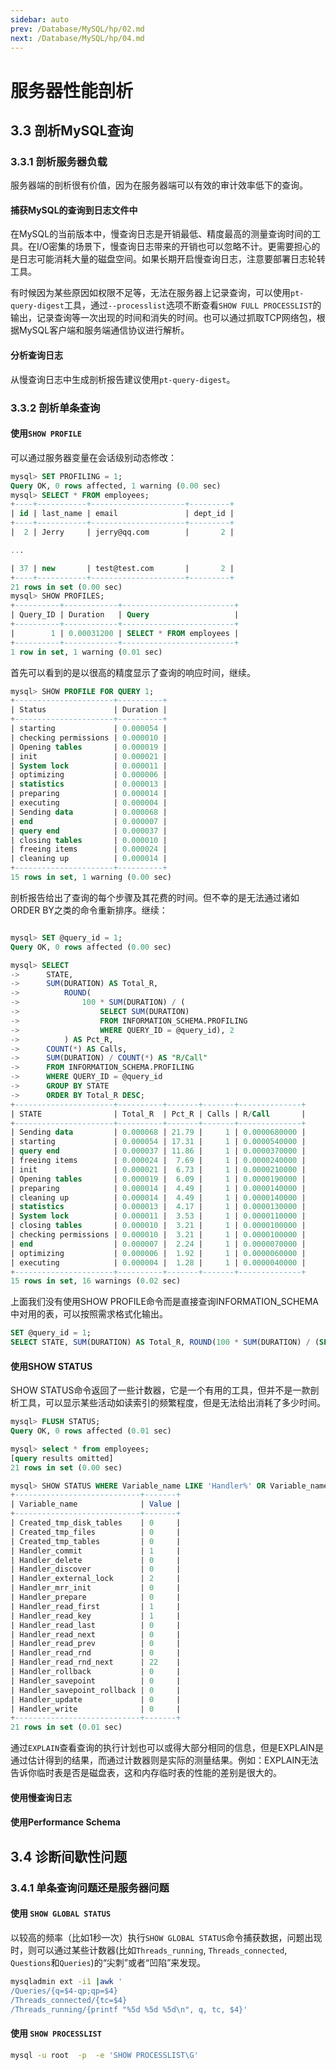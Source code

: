 ```yaml
---
sidebar: auto
prev: /Database/MySQL/hp/02.md
next: /Database/MySQL/hp/04.md
---
```


# 服务器性能剖析
## 3.3 剖析MySQL查询
### 3.3.1 剖析服务器负载
服务器端的剖析很有价值，因为在服务器端可以有效的审计效率低下的查询。

#### 捕获MySQL的查询到日志文件中
在MySQL的当前版本中，慢查询日志是开销最低、精度最高的测量查询时间的工具。在I/O密集的场景下，慢查询日志带来的开销也可以忽略不计。更需要担心的是日志可能消耗大量的磁盘空间。如果长期开启慢查询日志，注意要部署日志轮转工具。

有时候因为某些原因如权限不足等，无法在服务器上记录查询，可以使用`pt-query-digest`工具，通过`--processlist`选项不断查看`SHOW FULL PROCESSLIST`的输出，记录查询等一次出现的时间和消失的时间。也可以通过抓取TCP网络包，根据MySQL客户端和服务端通信协议进行解析。

#### 分析查询日志
从慢查询日志中生成剖析报告建议使用`pt-query-digest`。

### 3.3.2 剖析单条查询
#### 使用`SHOW PROFILE`
可以通过服务器变量在会话级别动态修改：
```sql
mysql> SET PROFILING = 1;
Query OK, 0 rows affected, 1 warning (0.00 sec)
mysql> SELECT * FROM employees;
+----+-----------+---------------------+---------+
| id | last_name | email               | dept_id |
+----+-----------+---------------------+---------+
|  2 | Jerry     | jerry@qq.com        |       2 |

...

| 37 | new       | test@test.com       |       2 |
+----+-----------+---------------------+---------+
21 rows in set (0.00 sec)
mysql> SHOW PROFILES;
+----------+------------+-------------------------+
| Query_ID | Duration   | Query                   |
+----------+------------+-------------------------+
|        1 | 0.00031200 | SELECT * FROM employees |
+----------+------------+-------------------------+
1 row in set, 1 warning (0.01 sec)

```
首先可以看到的是以很高的精度显示了查询的响应时间，继续。

```sql
mysql> SHOW PROFILE FOR QUERY 1;
+----------------------+----------+
| Status               | Duration |
+----------------------+----------+
| starting             | 0.000054 |
| checking permissions | 0.000010 |
| Opening tables       | 0.000019 |
| init                 | 0.000021 |
| System lock          | 0.000011 |
| optimizing           | 0.000006 |
| statistics           | 0.000013 |
| preparing            | 0.000014 |
| executing            | 0.000004 |
| Sending data         | 0.000068 |
| end                  | 0.000007 |
| query end            | 0.000037 |
| closing tables       | 0.000010 |
| freeing items        | 0.000024 |
| cleaning up          | 0.000014 |
+----------------------+----------+
15 rows in set, 1 warning (0.00 sec)
```

剖析报告给出了查询的每个步骤及其花费的时间。但不幸的是无法通过诸如ORDER BY之类的命令重新排序。继续：
```sql

mysql> SET @query_id = 1;
Query OK, 0 rows affected (0.00 sec)

mysql> SELECT 
->      STATE,
->      SUM(DURATION) AS Total_R, 
->          ROUND(
->              100 * SUM(DURATION) / (
->                  SELECT SUM(DURATION) 
->                  FROM INFORMATION_SCHEMA.PROFILING 
->                  WHERE QUERY_ID = @query_id), 2
->          ) AS Pct_R,
->      COUNT(*) AS Calls,
->      SUM(DURATION) / COUNT(*) AS "R/Call"
->      FROM INFORMATION_SCHEMA.PROFILING 
->      WHERE QUERY_ID = @query_id 
->      GROUP BY STATE
->      ORDER BY Total_R DESC;
+----------------------+----------+-------+-------+--------------+
| STATE                | Total_R  | Pct_R | Calls | R/Call       |
+----------------------+----------+-------+-------+--------------+
| Sending data         | 0.000068 | 21.79 |     1 | 0.0000680000 |
| starting             | 0.000054 | 17.31 |     1 | 0.0000540000 |
| query end            | 0.000037 | 11.86 |     1 | 0.0000370000 |
| freeing items        | 0.000024 |  7.69 |     1 | 0.0000240000 |
| init                 | 0.000021 |  6.73 |     1 | 0.0000210000 |
| Opening tables       | 0.000019 |  6.09 |     1 | 0.0000190000 |
| preparing            | 0.000014 |  4.49 |     1 | 0.0000140000 |
| cleaning up          | 0.000014 |  4.49 |     1 | 0.0000140000 |
| statistics           | 0.000013 |  4.17 |     1 | 0.0000130000 |
| System lock          | 0.000011 |  3.53 |     1 | 0.0000110000 |
| closing tables       | 0.000010 |  3.21 |     1 | 0.0000100000 |
| checking permissions | 0.000010 |  3.21 |     1 | 0.0000100000 |
| end                  | 0.000007 |  2.24 |     1 | 0.0000070000 |
| optimizing           | 0.000006 |  1.92 |     1 | 0.0000060000 |
| executing            | 0.000004 |  1.28 |     1 | 0.0000040000 |
+----------------------+----------+-------+-------+--------------+
15 rows in set, 16 warnings (0.02 sec)
```
上面我们没有使用SHOW PROFILE命令而是直接查询INFORMATION_SCHEMA中对用的表，可以按照需求格式化输出。

```sql
SET @query_id = 1;
SELECT STATE, SUM(DURATION) AS Total_R, ROUND(100 * SUM(DURATION) / (SELECT SUM(DURATION) FROM INFORMATION_SCHEMA.PROFILING WHERE QUERY_ID = @query_id), 2) AS Pct_R, COUNT(*) AS Calls,SUM(DURATION) / COUNT(*) AS "R/Call" FROM INFORMATION_SCHEMA.PROFILING WHERE QUERY_ID = @query_id GROUP BY STATE ORDER BY Total_R DESC;
```
#### 使用SHOW STATUS
SHOW STATUS命令返回了一些计数器，它是一个有用的工具，但并不是一款剖析工具，可以显示某些活动如读索引的频繁程度，但是无法给出消耗了多少时间。

```sql
mysql> FLUSH STATUS;
Query OK, 0 rows affected (0.01 sec)

mysql> select * from employees;
[query results omitted]
21 rows in set (0.00 sec)

mysql> SHOW STATUS WHERE Variable_name LIKE 'Handler%' OR Variable_name LIKE 'Created%';
+----------------------------+-------+
| Variable_name              | Value |
+----------------------------+-------+
| Created_tmp_disk_tables    | 0     |
| Created_tmp_files          | 0     |
| Created_tmp_tables         | 0     |
| Handler_commit             | 1     |
| Handler_delete             | 0     |
| Handler_discover           | 0     |
| Handler_external_lock      | 2     |
| Handler_mrr_init           | 0     |
| Handler_prepare            | 0     |
| Handler_read_first         | 1     |
| Handler_read_key           | 1     |
| Handler_read_last          | 0     |
| Handler_read_next          | 0     |
| Handler_read_prev          | 0     |
| Handler_read_rnd           | 0     |
| Handler_read_rnd_next      | 22    |
| Handler_rollback           | 0     |
| Handler_savepoint          | 0     |
| Handler_savepoint_rollback | 0     |
| Handler_update             | 0     |
| Handler_write              | 0     |
+----------------------------+-------+
21 rows in set (0.01 sec)
```
通过`EXPLAIN`查看查询的执行计划也可以或得大部分相同的信息，但是EXPLAIN是通过估计得到的结果，而通过计数器则是实际的测量结果。例如：EXPLAIN无法告诉你临时表是否是磁盘表，这和内存临时表的性能的差别是很大的。

#### 使用慢查询日志
#### 使用Performance Schema

## 3.4 诊断间歇性问题
### 3.4.1 单条查询问题还是服务器问题
#### 使用 `SHOW GLOBAL STATUS`
以较高的频率（比如1秒一次）执行`SHOW GLOBAL STATUS`命令捕获数据，问题出现时，则可以通过某些计数器(比如`Threads_running`, `Threads_connected`, `Questions`和`Queries`)的“尖刺”或者“凹陷”来发现。

```bash
mysqladmin ext -i1 |awk '
/Queries/{q=$4-qp;qp=$4}
/Threads_connected/{tc=$4}
/Threads_running/{printf "%5d %5d %5d\n", q, tc, $4}'
```

#### 使用 `SHOW PROCESSLIST`
```bash
mysql -u root  -p  -e 'SHOW PROCESSLIST\G'
```
